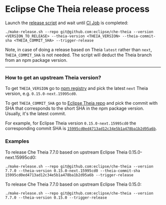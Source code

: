 # Eclipse Che Theia release process

Launch the [release script](make-release.sh) and wait until [CI Job](https://ci.centos.org/view/Devtools/job/devtools-che-theia-che-release) is completed:

```
./make-release.sh --repo git@github.com:eclipse/che-theia --version <VERSION_TO_RELEASE> --theia-version <THEIA_VERSION> --theia-commit-sha <THEIA_COMMIT_SHA> --trigger-release
```
Note, in case of doing a release based on Theia `latest` rather than `next`, `THEIA_COMMIT_SHA` is not needed. The script will deduct the Theia branch from an npm package version.

---

### How to get an upstream Theia version?

To get `THEIA_VERSION` go to [npm registry](https://www.npmjs.com/package/@theia/core) and pick the latest `next` Theia version, e.g. `0.15.0-next.15995cd0`.

To get `THEIA_COMMIT_SHA` go to [Eclipse Theia repo](https://github.com/eclipse-theia/theia/commits/master) and pick the commit with SHA that corresponds to the short SHA in the npm package version. Usually, it's the latest commit.

For example, for Eclipse Theia version `0.15.0-next.15995cd0` the corresponding commit SHA is [`15995cd0ed4713ad12c34e5b1a478ba1b2d95a6b`](https://github.com/eclipse-theia/theia/commit/15995cd0ed4713ad12c34e5b1a478ba1b2d95a6b).

### Examples
To release Che Theia 7.7.0 based on upstream Eclipse Theia 0.15.0-next.15995cd0:
```
./make-release.sh --repo git@github.com:eclipse/che-theia --version 7.7.0 --theia-version 0.15.0-next.15995cd0 --theia-commit-sha 15995cd0ed4713ad12c34e5b1a478ba1b2d95a6b --trigger-release
```

To release Che Theia 7.7.0 based on upstream Eclipse Theia 0.15.0:
```
./make-release.sh --repo git@github.com:eclipse/che-theia --version 7.7.0 --theia-version 0.15.0 --trigger-release
```
